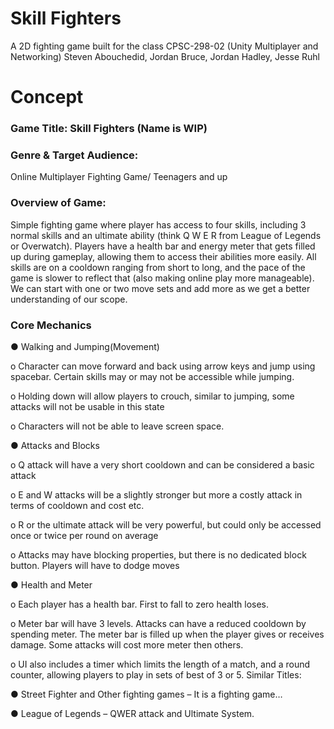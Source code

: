# Skill Fighters
 A 2D fighting game built for the class CPSC-298-02 (Unity Multiplayer and Networking)
 Steven Abouchedid, Jordan Bruce, Jordan Hadley, Jesse Ruhl
 
# Concept
 
### Game Title: Skill Fighters (Name is WIP)

### Genre & Target Audience: 

Online Multiplayer Fighting Game/ Teenagers and up

### Overview of Game: 

Simple fighting game where player has access to four skills, including 3 normal skills and an ultimate ability (think Q W E R from League of Legends or Overwatch). Players have a health bar and energy meter that gets filled up during gameplay, allowing them to access their abilities more easily. All skills are on a cooldown ranging from short to long, and the pace of the game is slower to reflect that (also making online play more manageable). We can start with one or two move sets and add more as we get a better understanding of our scope.

### Core Mechanics

● Walking and Jumping(Movement) 

o Character can move forward and back using arrow keys and jump using spacebar. Certain skills may or may not be accessible while jumping.

o Holding down will allow players to crouch, similar to jumping, some attacks will not be usable in this state

o Characters will not be able to leave screen space.

● Attacks and Blocks

o Q attack will have a very short cooldown and can be considered a basic attack

o E and W attacks will be a slightly stronger but more a costly attack in terms of cooldown and cost etc.

o R or the ultimate attack will be very powerful, but could only be accessed once or twice per round on average

o Attacks may have blocking properties, but there is no dedicated block button. Players will have to dodge moves

● Health and Meter

o Each player has a health bar. First to fall to zero health loses.

o Meter bar will have 3 levels. Attacks can have a reduced cooldown by spending meter. The meter bar is filled up when the player gives or receives damage. Some attacks will cost more meter then others.

o UI also includes a timer which limits the length of a match, and a round counter, allowing players to play in sets of best of 3 or 5.
Similar Titles:

● Street Fighter and Other fighting games – It is a fighting game…

● League of Legends – QWER attack and Ultimate System.


